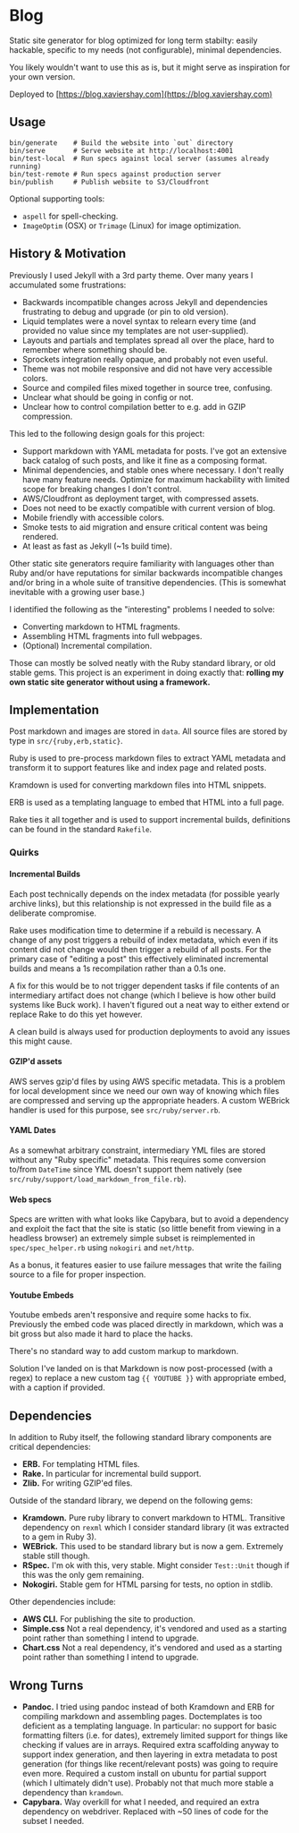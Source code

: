 # Blog

Static site generator for blog optimized for long term stabilty: easily
hackable, specific to my needs (not configurable), minimal dependencies.

You likely wouldn't want to use this as is, but it might serve as inspiration
for your own version.

Deployed to [https://blog.xaviershay.com](https://blog.xaviershay.com)

## Usage

    bin/generate    # Build the website into `out` directory
    bin/serve       # Serve website at http://localhost:4001
    bin/test-local  # Run specs against local server (assumes already running)
    bin/test-remote # Run specs against production server
    bin/publish     # Publish website to S3/Cloudfront

Optional supporting tools:

* `aspell` for spell-checking.
* `ImageOptim` (OSX) or `Trimage` (Linux) for image optimization.

## History & Motivation

Previously I used Jekyll with a 3rd party theme. Over many years I accumulated
some frustrations:

* Backwards incompatible changes across Jekyll and dependencies frustrating to
  debug and upgrade (or pin to old version).
* Liquid templates were a novel syntax to relearn every time (and provided no
  value since my templates are not user-supplied).
* Layouts and partials and templates spread all over the place, hard to
  remember where something should be.
* Sprockets integration really opaque, and probably not even useful.
* Theme was not mobile responsive and did not have very accessible colors.
* Source and compiled files mixed together in source tree, confusing.
* Unclear what should be going in config or not.
* Unclear how to control compilation better to e.g. add in GZIP compression.

This led to the following design goals for this project:

* Support markdown with YAML metadata for posts. I've got an extensive back
  catalog of such posts, and like it fine as a composing format.
* Minimal dependencies, and stable ones where necessary.  I don't really have
  many feature needs. Optimize for maximum hackability with limited scope for
  breaking changes I don't control.
* AWS/Cloudfront as deployment target, with compressed assets.
* Does not need to be exactly compatible with current version of blog.
* Mobile friendly with accessible colors.
* Smoke tests to aid migration and ensure critical content was being rendered.
* At least as fast as Jekyll (~1s build time).

Other static site generators require familiarity with languages other than Ruby
and/or have reputations for similar backwards incompatible changes and/or bring
in a whole suite of transitive dependencies. (This is somewhat inevitable with
a growing user base.)

I identified the following as the "interesting" problems I needed to
solve:

* Converting markdown to HTML fragments.
* Assembling HTML fragments into full webpages.
* (Optional) Incremental compilation.

Those can mostly be solved neatly with the Ruby standard library, or old stable
gems. This project is an experiment in doing exactly that: **rolling my own
static site generator without using a framework.**

## Implementation

Post markdown and images are stored in `data`. All source files are stored by
type in `src/{ruby,erb,static}`.

Ruby is used to pre-process markdown files to extract YAML metadata and
transform it to support features like and index page and related posts.

Kramdown is used for converting markdown files into HTML snippets.

ERB is used as a templating language to embed that HTML into a full page.

Rake ties it all together and is used to support incremental builds,
definitions can be found in the standard `Rakefile`.

### Quirks

#### Incremental Builds

Each post technically depends on the index metadata (for possible yearly
archive links), but this relationship is not expressed in the build file as a
deliberate compromise.

Rake uses modification time to determine if a rebuild is necessary. A change of
any post triggers a rebuild of index metadata, which even if its content did
not change would then trigger a rebuild of all posts. For the primary case of
"editing a post" this effectively eliminated incremental builds and means a 1s
recompilation rather than a 0.1s one.

A fix for this would be to not trigger dependent tasks if file contents of an
intermediary artifact does not change (which I believe is how other build
systems like Buck work). I haven't figured out a neat way to either extend or
replace Rake to do this yet however.

A clean build is always used for production deployments to avoid any issues
this might cause.

#### GZIP'd assets

AWS serves gzip'd files by using AWS specific metadata. This is a problem for
local development since we need our own way of knowing which files are
compressed and serving up the appropriate headers. A custom WEBrick handler is
used for this purpose, see `src/ruby/server.rb`.

#### YAML Dates

As a somewhat arbitrary constraint, intermediary YML files are stored without
any "Ruby specific" metadata. This requires some conversion to/from `DateTime`
since YML doesn't support them natively (see
`src/ruby/support/load_markdown_from_file.rb`).

#### Web specs

Specs are written with what looks like Capybara, but to avoid a dependency and
exploit the fact that the site is static (so little benefit from viewing in a
headless browser) an extremely simple subset is reimplemented in
`spec/spec_helper.rb` using `nokogiri` and `net/http`.

As a bonus, it features easier to use failure messages that write the failing
source to a file for proper inspection.

#### Youtube Embeds

Youtube embeds aren't responsive and require some hacks to fix. Previously the
embed code was placed directly in markdown, which was a bit gross but also made
it hard to place the hacks.

There's no standard way to add custom markup to markdown.

Solution I've landed on is that Markdown is now post-processed (with a regex)
to replace a new custom tag `{{ YOUTUBE }}` with appropriate embed, with a
caption if provided.

## Dependencies

In addition to Ruby itself, the following standard library components are
critical dependencies:

* **ERB.** For templating HTML files.
* **Rake.** In particular for incremental build support.
* **Zlib.** For writing GZIP'ed files.

Outside of the standard library, we depend on the following gems:

* **Kramdown.** Pure ruby library to convert markdown to HTML. Transitive
  dependency on `rexml` which I consider standard library (it was extracted
  to a gem in Ruby 3).
* **WEBrick.** This used to be standard library but is now a gem. Extremely
  stable still though.
* **RSpec.** I'm ok with this, very stable. Might consider `Test::Unit`
  though if this was the only gem remaining.
* **Nokogiri.** Stable gem for HTML parsing for tests, no option in stdlib.

Other dependencies include:

* **AWS CLI.** For publishing the site to production.
* **Simple.css** Not a real dependency, it's vendored and used as a starting
  point rather than something I intend to upgrade.
* **Chart.css** Not a real dependency, it's vendored and used as a starting
  point rather than something I intend to upgrade.

## Wrong Turns

* **Pandoc.** I tried using pandoc instead of both Kramdown and ERB for
  compiling markdown and assembling pages. Doctemplates is too deficient as a
  templating language. In particular: no support for basic formatting filters
  (i.e. for dates), extremely limited support for things like checking if
  values are in arrays. Required extra scaffolding anyway to support index
  generation, and then layering in extra metadata to post generation (for
  things like recent/relevant posts) was going to require even more. Required a
  custom install on ubuntu for partial support (which I ultimately didn't use).
  Probably not that much more stable a dependency than `kramdown`.
* **Capybara.** Way overkill for what I needed, and required an extra
  dependency on webdriver. Replaced with ~50 lines of code for the subset I
  needed.
